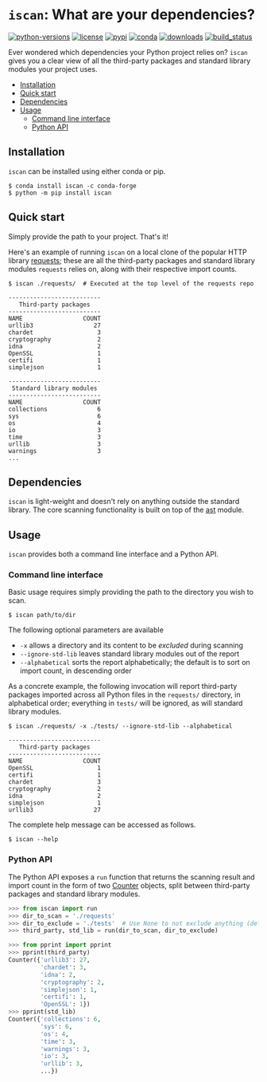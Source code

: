 # `iscan`: What are your dependencies?

[![python-versions](https://img.shields.io/pypi/pyversions/iscan)](https://github.com/zzhengnan/iscan)
[![license](https://img.shields.io/pypi/l/iscan)](https://github.com/zzhengnan/iscan/blob/main/LICENSE)
[![pypi](https://img.shields.io/pypi/v/iscan)](https://pypi.org/project/iscan/)
[![conda](https://img.shields.io/conda/vn/conda-forge/iscan)](https://anaconda.org/conda-forge/iscan)
[![downloads](https://pepy.tech/badge/iscan)](https://pepy.tech/project/iscan)
[![build_status](https://img.shields.io/github/workflow/status/zzhengnan/iscan/run-tests/main)](https://github.com/zzhengnan/iscan/actions/workflows/run-tests.yml)

Ever wondered which dependencies your Python project relies on? `iscan` gives you a clear view of all the third-party packages and standard library modules your project uses.

- [Installation](#installation)
- [Quick start](#quick-start)
- [Dependencies](#dependencies)
- [Usage](#usage)
    - [Command line interface](#command-line-interface)
    - [Python API](#python-api)

## Installation
`iscan` can be installed using either conda or pip.
```
$ conda install iscan -c conda-forge
$ python -m pip install iscan
```

## Quick start
Simply provide the path to your project. That's it!

Here's an example of running `iscan` on a local clone of the popular HTTP library [requests](https://github.com/psf/requests/tree/v2.25.1); these are all the third-party packages and standard library modules `requests` relies on, along with their respective import counts.
```
$ iscan ./requests/  # Executed at the top level of the requests repo

--------------------------
   Third-party packages
--------------------------
NAME                 COUNT
urllib3                 27
chardet                  3
cryptography             2
idna                     2
OpenSSL                  1
certifi                  1
simplejson               1

--------------------------
 Standard library modules
--------------------------
NAME                 COUNT
collections              6
sys                      6
os                       4
io                       3
time                     3
urllib                   3
warnings                 3
...
```

## Dependencies
`iscan` is light-weight and doesn't rely on anything outside the standard library. The core scanning functionality is built on top of the [ast](https://docs.python.org/3/library/ast.html#module-ast) module.

## Usage
`iscan` provides both a command line interface and a Python API.

### Command line interface
Basic usage requires simply providing the path to the directory you wish to scan.

```
$ iscan path/to/dir
```

The following optional parameters are available
- `-x` allows a directory and its content to be _excluded_ during scanning
- `--ignore-std-lib` leaves standard library modules out of the report
- `--alphabetical` sorts the report alphabetically; the default is to sort on import count, in descending order

As a concrete example, the following invocation will report third-party packages imported across all Python files in the `requests/` directory, in alphabetical order; everything in `tests/` will be ignored, as will standard library modules.

```
$ iscan ./requests/ -x ./tests/ --ignore-std-lib --alphabetical

--------------------------
   Third-party packages
--------------------------
NAME                 COUNT
OpenSSL                  1
certifi                  1
chardet                  3
cryptography             2
idna                     2
simplejson               1
urllib3                 27
```

The complete help message can be accessed as follows.
```
$ iscan --help
```

### Python API
The Python API exposes a `run` function that returns the scanning result and import count in the form of two [Counter](https://docs.python.org/3/library/collections.html#collections.Counter) objects, split between third-party packages and standard library modules.
```python
>>> from iscan import run
>>> dir_to_scan = './requests'
>>> dir_to_exclude = './tests'  # Use None to not exclude anything (default)
>>> third_party, std_lib = run(dir_to_scan, dir_to_exclude)

>>> from pprint import pprint
>>> pprint(third_party)
Counter({'urllib3': 27,
         'chardet': 3,
         'idna': 2,
         'cryptography': 2,
         'simplejson': 1,
         'certifi': 1,
         'OpenSSL': 1})
>>> pprint(std_lib)
Counter({'collections': 6,
         'sys': 6,
         'os': 4,
         'time': 3,
         'warnings': 3,
         'io': 3,
         'urllib': 3,
         ...})
```
